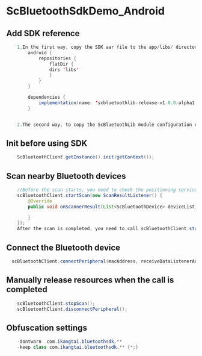# ScBluetoothSdkDemo_Android

## Add SDK reference
```java
    1.In the first way, copy the SDK aar file to the app/libs/ directory of the project, then configure gradle
        android {
            repositories {
                flatDir {
                dirs 'libs'
                }
            }
        }

        dependencies {
            implementation(name: 'scbluetoothlib-release-v1.0.0-alpha1', ext: 'aar')
        }


    2.The second way, to copy the ScBluetoothLib module configuration of Demo to the project, and then add implementation project(':ScBluetoothLib') to gradle dependencies
```
## Init before using SDK
```java
    ScBluetoothClient.getInstance().init(getContext());
```
## Scan nearby Bluetooth devices
```java
    //Before the scan starts, you need to check the positioning service switch above 6.0, the positioning authority of the system above 6.0, and the Bluetooth switch
    scBluetoothClient.startScan(new ScanResultListener() {
        @Override
        public void onScannerResult(List<ScBluetoothDevice> deviceList) {

        }
    });
    After the scan is completed, you need to call scBluetoothClient.stopScanDevice()
```
## Connect the Bluetooth device
```java
  scBluetoothClient.connectPeripheral(macAddress, receiveDataListenerAdapter);
```
## Manually release resources when the call is completed
```java
    scBluetoothClient.stopScan();
    scBluetoothClient.disconnectPeripheral();
```
## Obfuscation settings
```java
    -dontwarn  com.ikangtai.bluetoothsdk.**
    -keep class com.ikangtai.bluetoothsdk.** {*;}
```
